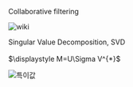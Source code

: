 Collaborative filtering

![wiki](https://upload.wikimedia.org/wikipedia/commons/5/52/Collaborative_filtering.gif)



Singular Value Decomposition, SVD<br>
<br>
$\displaystyle M=U\Sigma V^{*}\$
<br>


![특이값](https://upload.wikimedia.org/wikipedia/commons/thumb/c/c8/Singular_value_decomposition_visualisation.svg/360px-Singular_value_decomposition_visualisation.svg.png)
